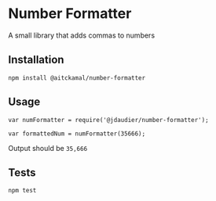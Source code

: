 Number Formatter
=========

A small library that adds commas to numbers

## Installation

  `npm install @aitckamal/number-formatter`

## Usage

    var numFormatter = require('@jdaudier/number-formatter');

    var formattedNum = numFormatter(35666);
  
  
  Output should be `35,666`


## Tests

  `npm test`
